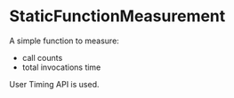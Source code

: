 # StaticFunctionMeasurement
A simple function to measure:
  - call counts
  - total invocations time

User Timing API is used.